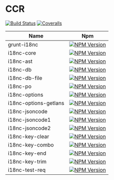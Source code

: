 # CCR

[![Build Status][travis-image]][travis-url]
[![Coveralls][coveralls-image]][coveralls-url]

| Name                   | Npm                       |
|------------------------|---------------------------|
| grunt-i18nc            | [![NPM Version](https://img.shields.io/npm/v/grunt-i18nc.svg)](https://www.npmjs.org/package/grunt-i18nc)  |
| i18nc-core             | [![NPM Version](https://img.shields.io/npm/v/i18nc-core.svg)](https://www.npmjs.org/package/i18nc-core)  |
| i18nc-ast              | [![NPM Version](https://img.shields.io/npm/v/i18nc-ast.svg)](https://www.npmjs.org/package/i18nc-ast)  |
| i18nc-db               | [![NPM Version](https://img.shields.io/npm/v/i18nc-db.svg)](https://www.npmjs.org/package/i18nc-db)  |
| i18nc-db-file          | [![NPM Version](https://img.shields.io/npm/v/i18nc-db-file.svg)](https://www.npmjs.org/package/i18nc-db-file)  |
| i18nc-po               | [![NPM Version](https://img.shields.io/npm/v/i18nc-po.svg)](https://www.npmjs.org/package/i18nc-po)  |
| i18nc-options          | [![NPM Version](https://img.shields.io/npm/v/i18nc-options.svg)](https://www.npmjs.org/package/i18nc-options)  |
| i18nc-options-getlans  | [![NPM Version](https://img.shields.io/npm/v/i18nc-options-getlans.svg)](https://www.npmjs.org/package/i18nc-options-getlans)  |
| i18nc-jsoncode         | [![NPM Version](https://img.shields.io/npm/v/i18nc-jsoncode.svg)](https://www.npmjs.org/package/i18nc-jsoncode)  |
| i18nc-jsoncode1        | [![NPM Version](https://img.shields.io/npm/v/i18nc-jsoncode1.svg)](https://www.npmjs.org/package/i18nc-jsoncode1)  |
| i18nc-jsoncode2        | [![NPM Version](https://img.shields.io/npm/v/i18nc-jsoncode2.svg)](https://www.npmjs.org/package/i18nc-jsoncode2)  |
| i18nc-key-clear        | [![NPM Version](https://img.shields.io/npm/v/i18nc-key-clear.svg)](https://www.npmjs.org/package/i18nc-key-clear)  |
| i18nc-key-combo        | [![NPM Version](https://img.shields.io/npm/v/i18nc-key-combo.svg)](https://www.npmjs.org/package/i18nc-key-combo)  |
| i18nc-key-end          | [![NPM Version](https://img.shields.io/npm/v/i18nc-key-end.svg)](https://www.npmjs.org/package/i18nc-key-end)  |
| i18nc-key-trim         | [![NPM Version](https://img.shields.io/npm/v/i18nc-key-trim.svg)](https://www.npmjs.org/package/i18nc-key-trim)  |
| i18nc-test-req         | [![NPM Version](https://img.shields.io/npm/v/i18nc-test-req.svg)](https://www.npmjs.org/package/i18nc-test-req)  |

[travis-image]: https://img.shields.io/travis/Bacra/i18nc/master.svg?label=linux
[travis-url]: https://travis-ci.org/Bacra/i18nc
[coveralls-image]: https://img.shields.io/coveralls/Bacra/i18nc.svg
[coveralls-url]: https://coveralls.io/github/Bacra/i18nc
